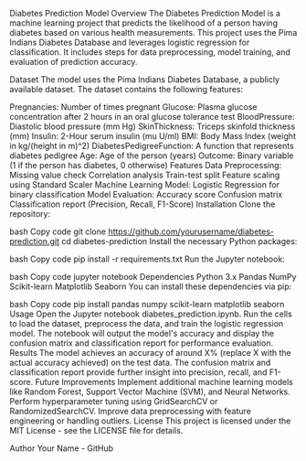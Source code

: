 
Diabetes Prediction Model
Overview
The Diabetes Prediction Model is a machine learning project that predicts the likelihood of a person having diabetes based on various health measurements. This project uses the Pima Indians Diabetes Database and leverages logistic regression for classification. It includes steps for data preprocessing, model training, and evaluation of prediction accuracy.

Dataset
The model uses the Pima Indians Diabetes Database, a publicly available dataset. The dataset contains the following features:

Pregnancies: Number of times pregnant
Glucose: Plasma glucose concentration after 2 hours in an oral glucose tolerance test
BloodPressure: Diastolic blood pressure (mm Hg)
SkinThickness: Triceps skinfold thickness (mm)
Insulin: 2-Hour serum insulin (mu U/ml)
BMI: Body Mass Index (weight in kg/(height in m)^2)
DiabetesPedigreeFunction: A function that represents diabetes pedigree
Age: Age of the person (years)
Outcome: Binary variable (1 if the person has diabetes, 0 otherwise)
Features
Data Preprocessing:
Missing value check
Correlation analysis
Train-test split
Feature scaling using Standard Scaler
Machine Learning Model:
Logistic Regression for binary classification
Model Evaluation:
Accuracy score
Confusion matrix
Classification report (Precision, Recall, F1-Score)
Installation
Clone the repository:

bash
Copy code
git clone https://github.com/yourusername/diabetes-prediction.git
cd diabetes-prediction
Install the necessary Python packages:

bash
Copy code
pip install -r requirements.txt
Run the Jupyter notebook:

bash
Copy code
jupyter notebook
Dependencies
Python 3.x
Pandas
NumPy
Scikit-learn
Matplotlib
Seaborn
You can install these dependencies via pip:

bash
Copy code
pip install pandas numpy scikit-learn matplotlib seaborn
Usage
Open the Jupyter notebook diabetes_prediction.ipynb.
Run the cells to load the dataset, preprocess the data, and train the logistic regression model.
The notebook will output the model's accuracy and display the confusion matrix and classification report for performance evaluation.
Results
The model achieves an accuracy of around X% (replace X with the actual accuracy achieved) on the test data.
The confusion matrix and classification report provide further insight into precision, recall, and F1-score.
Future Improvements
Implement additional machine learning models like Random Forest, Support Vector Machine (SVM), and Neural Networks.
Perform hyperparameter tuning using GridSearchCV or RandomizedSearchCV.
Improve data preprocessing with feature engineering or handling outliers.
License
This project is licensed under the MIT License - see the LICENSE file for details.

Author
Your Name - GitHub
